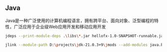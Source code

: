 ## Java

Java是一种广泛使用的计算机编程语言，拥有跨平台、面向对象、泛型编程的特性，广泛应用于企业级Web应用开发和移动应用开发

```bash
jdeps --print-module-deps .\libs\*.jar hellofx-1.0-SNAPSHOT-runnable.jar
```

```bash
jlink --module-path D:\projects\jdk-21.0.3+9\jmods --add-modules java.base,java.desktop,java.scripting,jdk.jfr,jdk.unsupported --output custom-jre
```